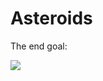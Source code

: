 # Asteroids

The end goal:

![](http://a2.mzstatic.com/us/r30/Purple4/v4/14/43/c6/1443c61c-a087-2a0b-ba23-d89cab57a232/screen568x568.jpeg)
